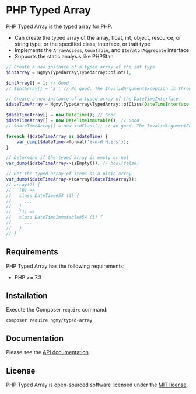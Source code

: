 # PHP Typed Array
PHP Typed Array is the typed array for PHP.

- Can create the typed array of the array, float, int, object, resource, or string type, or the specified class, interface, or trait type
- Implements the `ArrayAccess`, `Countable`, and `IteratorAggregate` interface
- Supports the static analysis like PHPStan

```php
// Create a new instance of a typed array of the int type
$intArray = Ngmy\TypedArray\TypedArray::ofInt();

$intArray[] = 1; // Good
// $intArray[] = '2'; // No good. The InvalidArgumentException is thrown

// Create a new instance of a typed array of the DateTimeInterface
$dateTimeArray = Ngmy\TypedArray\TypedArray::ofClass(DateTimeInterface::class);

$dateTimeArray[] = new DateTime(); // Good
$dateTimeArray[] = new DateTimeImmutable(); // Good
// $dateTimeArray[] = new stdClass(); // No good. The InvalidArgumentException is thrown

foreach ($dateTimeArray as $dateTime) {
    var_dump($dateTime->format('Y-m-d H:i:s'));
}

// Determine if the typed array is empty or not
var_dump($dateTimeArray->isEmpty()); // bool(false)

// Get the typed array of items as a plain array
var_dump($dateTimeArray->toArray($dateTimeArray));
// array(2) {
//   [0] =>
//   class DateTime#53 (3) {
//     ...
//   }
//   [1] =>
//   class DateTimeImmutable#54 (3) {
//     ...
//   }
// }
```

## Requirements
PHP Typed Array has the following requirements:

* PHP >= 7.3

## Installation
Execute the Composer `require` command:
```console
composer require ngmy/typed-array
```

## Documentation
Please see the [API documentation](https://ngmy.github.io/php-typed-array/api/).

## License
PHP Typed Array is open-sourced software licensed under the [MIT license](http://opensource.org/licenses/MIT).
